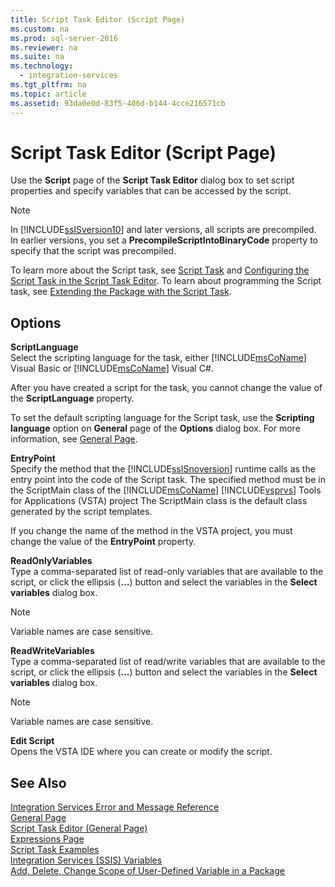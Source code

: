 ```yaml
---
title: Script Task Editor (Script Page)
ms.custom: na
ms.prod: sql-server-2016
ms.reviewer: na
ms.suite: na
ms.technology: 
  - integration-services
ms.tgt_pltfrm: na
ms.topic: article
ms.assetid: 93da0e0d-83f5-406d-b144-4cce216571cb
---
```

# Script Task Editor (Script Page)
  Use the **Script** page of the **Script Task Editor** dialog box to set script properties and specify variables that can be accessed by the script.  
  
> [!NOTE]  
>  In [!INCLUDE[ssISversion10](../../Token\Other/ssISversion10_md.md)] and later versions, all scripts are precompiled. In earlier versions, you set a **PrecompileScriptIntoBinaryCode** property to specify that the script was precompiled.  
  
 To learn more about the Script task, see [Script Task](../../Topics\TopicNameNotContainA/Script-Task.md) and [Configuring the Script Task in the Script Task Editor](../Topic/Configuring%20the%20Script%20Task%20in%20the%20Script%20Task%20Editor.md). To learn about programming the Script task, see [Extending the Package with the Script Task](../Topic/Extending%20the%20Package%20with%20the%20Script%20Task.md).  
  
## Options  
 **ScriptLanguage**  
 Select the scripting language for the task, either [!INCLUDE[msCoName](../../Token\Other/msCoName_md.md)] Visual Basic or [!INCLUDE[msCoName](../../Token\Other/msCoName_md.md)] Visual C\#.  
  
 After you have created a script for the task, you cannot change the value of the **ScriptLanguage** property.  
  
 To set the default scripting language for the Script task, use the **Scripting language** option on **General** page of the **Options** dialog box. For more information, see [General Page](../../Topics\TopicNameNotContainA/General-Page.md).  
  
 **EntryPoint**  
 Specify the method that the [!INCLUDE[ssISnoversion](../../Token\Other/ssISnoversion_md.md)] runtime calls as the entry point into the code of the Script task. The specified method must be in the ScriptMain class of the [!INCLUDE[msCoName](../../Token\Other/msCoName_md.md)] [!INCLUDE[vsprvs](../../Token\Other/vsprvs_md.md)] Tools for Applications \(VSTA\) project The ScriptMain class is the default class generated by the script templates.  
  
 If you change the name of the method in the VSTA project, you must change the value of the **EntryPoint** property.  
  
 **ReadOnlyVariables**  
 Type a comma\-separated list of read\-only variables that are available to the script, or click the ellipsis \(**…**\) button and select the variables in the **Select variables** dialog box.  
  
> [!NOTE]  
>  Variable names are case sensitive.  
  
 **ReadWriteVariables**  
 Type a comma\-separated list of read\/write variables that are available to the script, or click the ellipsis \(**…**\) button and select the variables in the **Select variables** dialog box.  
  
> [!NOTE]  
>  Variable names are case sensitive.  
  
 **Edit Script**  
 Opens the VSTA IDE where you can create or modify the script.  
  
## See Also  
 [Integration Services Error and Message Reference](../../Topics\TopicNameNotContainA/Integration-Services-Error-and-Message-Reference.md)   
 [General Page](../../Topics\TopicNameNotContainA/General-Page.md)   
 [Script Task Editor &#40;General Page&#41;](../Topic/Script%20Task%20Editor%20\(General%20Page\).md)   
 [Expressions Page](../../Topics\TopicNameNotContainA/Expressions-Page.md)   
 [Script Task Examples](../Topic/Script%20Task%20Examples.md)   
 [Integration Services &#40;SSIS&#41; Variables](../Topic/Integration%20Services%20\(SSIS\)%20Variables.md)   
 [Add, Delete, Change Scope of User-Defined Variable in a Package](../../Topics\TopicNameContainA/Add,-Delete,-Change-Scope-of-User-Defined-Variable-in-a-Package.md)  
  
  